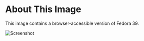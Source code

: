 # About This Image

This image contains a browser-accessible version of Fedora 39.

![Screenshot][Image_Screenshot]

[Image_Screenshot]: https://info.kasmweb.com/hubfs/dockerhub/fedora-37-core.png "Image Screenshot"
